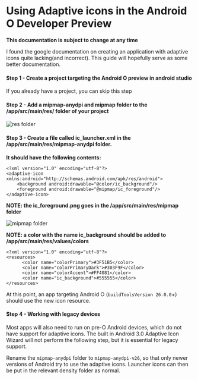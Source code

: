 # Using Adaptive icons in the Android O Developer Preview

**This documentation is subject to change at any time**


I found the google documentation on creating an application with adaptive icons quite lacking(and incorrect). This guide will hopefully serve as some better documentation.

#### Step 1 - Create a project targeting the Android O preview in android studio
   If you already have a project, you can skip this step
   
#### Step 2 - Add a mipmap-anydpi and mipmap folder to the /app/src/main/res/ folder of your project
   ![res folder](https://raw.githubusercontent.com/kfechter/Adaptive-Icons-Help/master/Screenshots/resfolder.PNG)
   
   
#### Step 3 - Create a file called ic_launcher.xml in the /app/src/main/res/mipmap-anydpi folder.
**It should have the following contents:**

    <?xml version="1.0" encoding="utf-8"?>
    <adaptive-icon xmlns:android="http://schemas.android.com/apk/res/android">
        <background android:drawable="@color/ic_background"/>
        <foreground android:drawable="@mipmap/ic_foreground"/>
    </adaptive-icon>
    
**NOTE: the ic_foreground.png goes in the /app/src/main/res/mipmap folder**     

   ![mipmap folder](https://raw.githubusercontent.com/kfechter/Adaptive-Icons-Help/master/Screenshots/mipmapfolder.PNG)
   
**NOTE: a color with the name ic_background should be added to /app/src/main/res/values/colors**

    <?xml version="1.0" encoding="utf-8"?>
    <resources>
          <color name="colorPrimary">#3F51B5</color>
          <color name="colorPrimaryDark">#303F9F</color>
          <color name="colorAccent">#FF4081</color>
          <color name="ic_background">#555555</color>
    </resources>

At this point, an app targeting Android O (`buildToolsVersion 26.0.0`+) should use the new icon resource.

#### Step 4 - Working with legacy devices

Most apps will also need to run on pre-O Android devices, which do not have support for adaptive icons. The built in Android 3.0 Adaptive Icon Wizard will not perform the following step, but it is essential for legacy support.

Rename the `mipmap-anydpi` folder to `mipmap-anydpi-v26`, so that only newer versions of Android try to use the adaptive icons. Launcher icons can then be put in the relevant density folder as normal.

